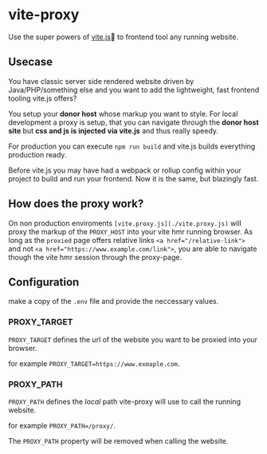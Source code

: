 # vite-proxy

Use the super powers of [vite.js](https://vitejs.dev)🚀 to frontend tool any running website.

## Usecase

You have classic server side rendered website driven by Java/PHP/something else and you want to add the lightweight, fast frontend tooling vite.js offers?

You setup your **donor host** whose markup you want to style. For local development a proxy is setup, that you can navigate through the **donor host site** but **css and js is injected via vite.js** and thus really speedy.

For production you can execute `npm run build` and vite.js builds everything production ready.

Before vite.js you may have had a webpack or rollup config within your project to build and run your frontend.
Now it is the same, but blazingly fast.

## How does the proxy work?

On non production enviroments `[vite.proxy.js](./vite.proxy.js)` will proxy the markup of the `PROXY_HOST` into your vite hmr running browser. As long as the `proxied` page offers relative links `<a href="/relative-link">` and not `<a href="https://www.example.com/link">`, you are able to navigate though the vite hmr session through the proxy-page.

## Configuration

make a copy of the `.env` file and provide the neccessary values.

### PROXY_TARGET

`PROXY_TARGET` defines the url of the website you want to be proxied into your browser.

for example `PROXY_TARGET=https://www.exmaple.com`.

### PROXY_PATH

`PROXY_PATH` defines the _local_ path vite-proxy will use to call the running website.

for example `PROXY_PATH=/proxy/`.

The `PROXY_PATH` property will be removed when calling the website.
